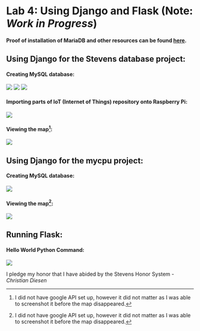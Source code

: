 # Lab 4: Using Django and Flask (Note: *Work in Progress*)
#### Proof of installation of MariaDB and other resources can be found [here](https://github.com/cdiesen/EE-322/blob/main/lab4/imagesAndResources/README.md).

## Using Django for the Stevens database project:
#### Creating MySQL database:
![](https://github.com/cdiesen/EE-322/blob/main/lab4/imagesAndResources/lab4p1.png)
![](https://github.com/cdiesen/EE-322/blob/main/lab4/imagesAndResources/lab4p2.png)
![](https://github.com/cdiesen/EE-322/blob/main/lab4/imagesAndResources/lab4p3.png)

#### Importing parts of IoT (Internet of Things) repository onto Raspberry Pi:
![](https://github.com/cdiesen/EE-322/blob/main/lab4/imagesAndResources/lab4p4.png)

#### Viewing the map[^1]:
![](https://github.com/cdiesen/EE-322/blob/main/lab4/imagesAndResources/lab4p5.png)

## Using Django for the mycpu project:
#### Creating MySQL database:
![](https://github.com/cdiesen/EE-322/blob/main/lab4/imagesAndResources/lab4p6.png)

#### Viewing the map[^1]:
![](https://github.com/cdiesen/EE-322/blob/main/lab4/imagesAndResources/lab4p7.png)

## Running Flask:
#### Hello World Python Command:
![](https://github.com/cdiesen/EE-322/blob/main/lab4/imagesAndResources/lab4p8.png)

I pledge my honor that I have abided by the Stevens Honor System - *Christian Diesen*
[^1]: I did not have google API set up, however it did not matter as I was able to screenshot it before the map disappeared.
